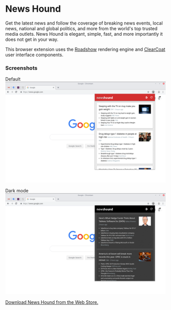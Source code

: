 # News Hound

Get the latest news and follow the coverage of breaking news events, local news, national and global politics, and more from the world's top trusted media outlets. News Hound is elegant, simple, fast, and more importantly it does not get in your way.

This browser extension uses the [Roadshow](https://github.com/bcosca/roadshow) rendering engine and [ClearCoat](https://github.com/bcosca/clearcoat) user interface components.

### Screenshots

Default
![Light mode](pub/img/screenshot-0.png)

Dark mode
![Dark mode](pub/img/screenshot-1.png)

[Download News Hound from the Web Store.](https://chrome.google.com/webstore/detail/news-hound/oldaaikodjfajkjopadhhbkbmlgejdpb)
